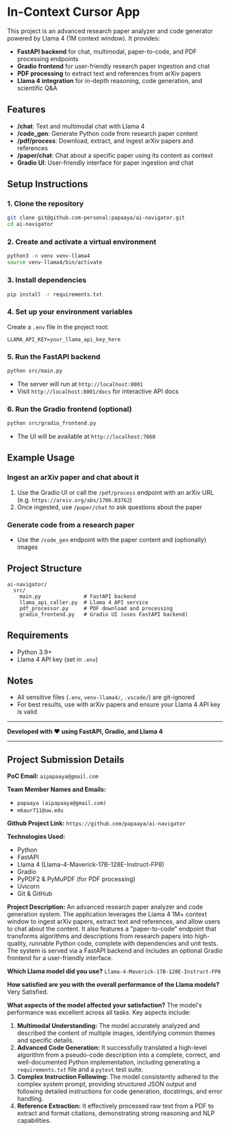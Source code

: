 # In-Context Cursor App

This project is an advanced research paper analyzer and code generator powered by Llama 4 (1M context window). It provides:
- **FastAPI backend** for chat, multimodal, paper-to-code, and PDF processing endpoints
- **Gradio frontend** for user-friendly research paper ingestion and chat
- **PDF processing** to extract text and references from arXiv papers
- **Llama 4 integration** for in-depth reasoning, code generation, and scientific Q&A

## Features
- **/chat**: Text and multimodal chat with Llama 4
- **/code_gen**: Generate Python code from research paper content
- **/pdf/process**: Download, extract, and ingest arXiv papers and references
- **/paper/chat**: Chat about a specific paper using its content as context
- **Gradio UI**: User-friendly interface for paper ingestion and chat

## Setup Instructions

### 1. Clone the repository
```sh
git clone git@github.com-personal:papaaya/ai-navigator.git
cd ai-navigator
```

### 2. Create and activate a virtual environment
```sh
python3 -m venv venv-llama4
source venv-llama4/bin/activate
```

### 3. Install dependencies
```sh
pip install -r requirements.txt
```

### 4. Set up your environment variables
Create a `.env` file in the project root:
```
LLAMA_API_KEY=your_llama_api_key_here
```

### 5. Run the FastAPI backend
```sh
python src/main.py
```
- The server will run at `http://localhost:8001`
- Visit `http://localhost:8001/docs` for interactive API docs

### 6. Run the Gradio frontend (optional)
```sh
python src/gradio_frontend.py
```
- The UI will be available at `http://localhost:7860`

## Example Usage

### Ingest an arXiv paper and chat about it
1. Use the Gradio UI or call the `/pdf/process` endpoint with an arXiv URL (e.g. `https://arxiv.org/abs/1706.03762`)
2. Once ingested, use `/paper/chat` to ask questions about the paper

### Generate code from a research paper
- Use the `/code_gen` endpoint with the paper content and (optionally) images

## Project Structure
```
ai-navigator/
  src/
    main.py              # FastAPI backend
    llama_api_caller.py  # Llama 4 API service
    pdf_processor.py     # PDF download and processing
    gradio_frontend.py   # Gradio UI (uses FastAPI backend)
```

## Requirements
- Python 3.9+
- Llama 4 API key (set in `.env`)

## Notes
- All sensitive files (`.env`, `venv-llama4/`, `.vscode/`) are git-ignored
- For best results, use with arXiv papers and ensure your Llama 4 API key is valid

---

**Developed with ❤️ using FastAPI, Gradio, and Llama 4**

---

## Project Submission Details

**PoC Email:**
`aipapaaya@gmail.com`

**Team Member Names and Emails:**
- `papaaya (aipapaaya@gmail.com)`
- `mkaur711@uw.edu`

**Github Project Link:**
`https://github.com/papaaya/ai-navigator`

**Technologies Used:**
- Python
- FastAPI
- Llama 4 (Llama-4-Maverick-17B-128E-Instruct-FP8)
- Gradio
- PyPDF2 & PyMuPDF (for PDF processing)
- Uvicorn
- Git & GitHub

**Project Description:**
An advanced research paper analyzer and code generation system. The application leverages the Llama 4 1M+ context window to ingest arXiv papers, extract text and references, and allow users to chat about the content. It also features a "paper-to-code" endpoint that transforms algorithms and descriptions from research papers into high-quality, runnable Python code, complete with dependencies and unit tests. The system is served via a FastAPI backend and includes an optional Gradio frontend for a user-friendly interface.

**Which Llama model did you use?**
`Llama-4-Maverick-17B-128E-Instruct-FP8`

**How satisfied are you with the overall performance of the Llama models?**
Very Satisfied.

**What aspects of the model affected your satisfaction?**
The model's performance was excellent across all tasks. Key aspects include:
1.  **Multimodal Understanding:** The model accurately analyzed and described the content of multiple images, identifying common themes and specific details.
2.  **Advanced Code Generation:** It successfully translated a high-level algorithm from a pseudo-code description into a complete, correct, and well-documented Python implementation, including generating a `requirements.txt` file and a `pytest` test suite.
3.  **Complex Instruction Following:** The model consistently adhered to the complex system prompt, providing structured JSON output and following detailed instructions for code generation, docstrings, and error handling.
4.  **Reference Extraction:** It effectively processed raw text from a PDF to extract and format citations, demonstrating strong reasoning and NLP capabilities.


